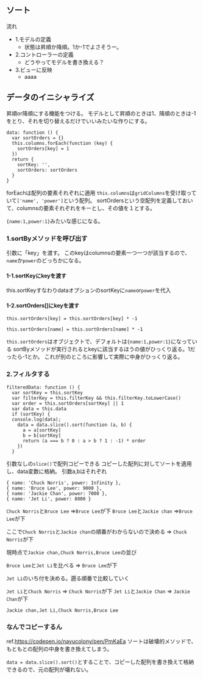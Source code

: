## ソート

流れ
* 1.モデルの定義
  - 状態は昇順か降順。1か-1でよさそうー。
* 2.コントローラーの定義
  - どうやってモデルを書き換える？
* 3.ビューに反映
  - aaaa

## データのイニシャライズ

昇順or降順にする機能をつける。
モデルとして昇順のときは1、降順のときは-1をとり、それを切り替えるだけでいいみたいな作りにする。

```
data: function () {
  var sortOrders = {}
  this.columns.forEach(function (key) {
    sortOrders[key] = 1
  })
  return {
    sortKey: '',
    sortOrders: sortOrders
  }
}
```

forEachは配列の要素それぞれに適用
`this.columns`は`gridColumns`を受け取っていて`['name', 'power']`という配列。
sortOrdersという空配列を定義しておいて、columnsの要素それぞれをキーとし、その値を１とする。

`{name:1,power:1}`みたいな感じになる。


### 1.sortByメソッドを呼び出す
引数に「key」を渡す。
このkeyはcolumnsの要素一つ一つが該当するので、`name`か`power`のどっちかになる。

#### 1-1.sortKeyにkeyを渡す
this.sortKeyすなわりdataオプションのsortKeyに`name`or`power`を代入
    
#### 1-2.sortOrders[]にkeyを渡す
`this.sortOrders[key] = this.sortOrders[key] * -1`

`this.sortOrders[name] = this.sortOrders[name] * -1`

`this.sortOrders`はオブジェクトで、デフォルトは`{name:1,power:1}`になっている
sortByメソッドが実行されるとkeyに該当するほうの値がひっくり返る。1だったら-1とか。
これが別のところに影響して実際に中身がひっくり返る。

### 2.フィルタする
```
filteredData: function () {
  var sortKey = this.sortKey
  var filterKey = this.filterKey && this.filterKey.toLowerCase()
  var order = this.sortOrders[sortKey] || 1
  var data = this.data
  if (sortKey) {
  console.log(data);
    data = data.slice().sort(function (a, b) {
      a = a[sortKey]
      b = b[sortKey]
      return (a === b ? 0 : a > b ? 1 : -1) * order
    })
  }
```

引数なしの`slice()`で配列コピーできる
コピーした配列に対してソートを適用し、data変数に格納。
引数a,bはそれぞれ

```
{ name: 'Chuck Norris', power: Infinity },
{ name: 'Bruce Lee', power: 9000 },
{ name: 'Jackie Chan', power: 7000 },
{ name: 'Jet Li', power: 8000 }
```
`Chuck Norris`と`Bruce Lee` =>`Bruce Lee`が下
`Bruce Lee`と`Jackie chan` =>`Bruce Lee`が下

ここで`Chuck Norris`と`Jackie chan`の順番がわからないので決める => `Chuck Norris`が下

現時点で`Jackie chan,Chuck Norris,Bruce Lee`の並び

`Bruce Lee`と`Jet Li`を比べる => `Bruce Lee`が下

`Jet Li`のいち付を決める。遡る順番で比較していく

`Jet Li`と`Chuck Norris` => `Chuck Norris`が下
`Jet Li`と`Jackie Chan` => `Jackie Chan`が下

`Jackie chan,Jet Li,Chuck Norris,Bruce Lee`

### なんでコピーするん

ref.https://codepen.io/nayucolony/pen/PmKaEa
ソートは破壊的メソッドで、もともとの配列の中身を書き換えてしまう。

`data = data.slice().sort()`とすることで、コピーした配列を書き換えて格納できるので、元の配列が壊れない。




    
